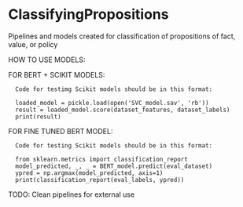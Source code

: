# ClassifyingPropositions
Pipelines and models created for classification of propositions of fact, value, or policy

HOW TO USE MODELS:

FOR BERT + SCIKIT MODELS:

      Code for testimg Scikit models should be in this format:

      loaded_model = pickle.load(open('SVC_model.sav', 'rb'))
      result = loaded_model.score(dataset_features, dataset_labels)
      print(result)

FOR FINE TUNED BERT MODEL:

      Code for testing Scikit models should be in this format:
      
      from sklearn.metrics import classification_report
      model_predicted, _, _ = BERT_model.predict(eval_dataset)
      ypred = np.argmax(model_predicted, axis=1)
      print(classification_report(eval_labels, ypred))

TODO: Clean pipelines for external use
